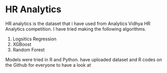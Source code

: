 # HR Analytics

HR analytics is the dataset that i have used from Analytics Vidhya HR Analytics competition.
I have tried making the following algorithms.
  1. Logsitics Regression
  2. XGBoost
  3. Random Forest
 
 Models were tried in R and Python. have uploaded dataset and R codes on the Github for everyone to have a look at 
 
 
